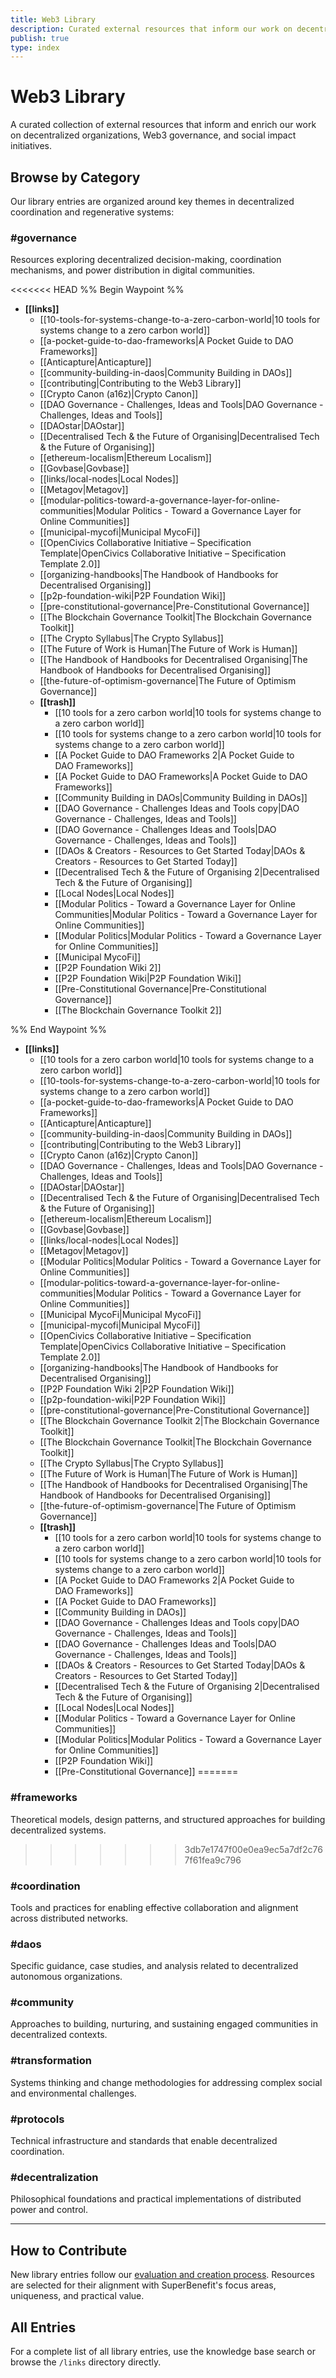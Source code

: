 ```yaml
---
title: Web3 Library
description: Curated external resources that inform our work on decentralized organizations, governance, and social impact.
publish: true
type: index
---
```


# Web3 Library

A curated collection of external resources that inform and enrich our work on decentralized organizations, Web3 governance, and social impact initiatives.

## Browse by Category

Our library entries are organized around key themes in decentralized coordination and regenerative systems:

### #governance
Resources exploring decentralized decision-making, coordination mechanisms, and power distribution in digital communities.

<<<<<<< HEAD
%% Begin Waypoint %%
- **[[links]]**
  - [[10-tools-for-systems-change-to-a-zero-carbon-world|10 tools for systems change to a zero carbon world]]
  - [[a-pocket-guide-to-dao-frameworks|A Pocket Guide to DAO Frameworks]]
  - [[Anticapture|Anticapture]]
  - [[community-building-in-daos|Community Building in DAOs]]
  - [[contributing|Contributing to the Web3 Library]]
  - [[Crypto Canon (a16z)|Crypto Canon]]
  - [[DAO Governance - Challenges, Ideas and Tools|DAO Governance - Challenges, Ideas and Tools]]
  - [[DAOstar|DAOstar]]
  - [[Decentralised Tech & the Future of Organising|Decentralised Tech & the Future of Organising]]
  - [[ethereum-localism|Ethereum Localism]]
  - [[Govbase|Govbase]]
  - [[links/local-nodes|Local Nodes]]
  - [[Metagov|Metagov]]
  - [[modular-politics-toward-a-governance-layer-for-online-communities|Modular Politics - Toward a Governance Layer for Online Communities]]
  - [[municipal-mycofi|Municipal MycoFi]]
  - [[OpenCivics Collaborative Initiative – Specification Template|OpenCivics Collaborative Initiative – Specification Template 2.0]]
  - [[organizing-handbooks|The Handbook of Handbooks for Decentralised Organising]]
  - [[p2p-foundation-wiki|P2P Foundation Wiki]]
  - [[pre-constitutional-governance|Pre-Constitutional Governance]]
  - [[The Blockchain Governance Toolkit|The Blockchain Governance Toolkit]]
  - [[The Crypto Syllabus|The Crypto Syllabus]]
  - [[The Future of Work is Human|The Future of Work is Human]]
  - [[The Handbook of Handbooks for Decentralised Organising|The Handbook of Handbooks for Decentralised Organising]]
  - [[the-future-of-optimism-governance|The Future of Optimism Governance]]
  - **[[trash]]**
    - [[10 tools for a zero carbon world|10 tools for systems change to a zero carbon world]]
    - [[10 tools for systems change to a zero carbon world|10 tools for systems change to a zero carbon world]]
    - [[A Pocket Guide to DAO Frameworks 2|A Pocket Guide to DAO Frameworks]]
    - [[A Pocket Guide to DAO Frameworks|A Pocket Guide to DAO Frameworks]]
    - [[Community Building in DAOs|Community Building in DAOs]]
    - [[DAO Governance - Challenges Ideas and Tools copy|DAO Governance - Challenges, Ideas and Tools]]
    - [[DAO Governance - Challenges Ideas and Tools|DAO Governance - Challenges, Ideas and Tools]]
    - [[DAOs & Creators - Resources to Get Started Today|DAOs & Creators - Resources to Get Started Today]]
    - [[Decentralised Tech & the Future of Organising 2|Decentralised Tech & the Future of Organising]]
    - [[Local Nodes|Local Nodes]]
    - [[Modular Politics - Toward a Governance Layer for Online Communities|Modular Politics - Toward a Governance Layer for Online Communities]]
    - [[Modular Politics|Modular Politics - Toward a Governance Layer for Online Communities]]
    - [[Municipal MycoFi]]
    - [[P2P Foundation Wiki 2]]
    - [[P2P Foundation Wiki|P2P Foundation Wiki]]
    - [[Pre-Constitutional Governance|Pre-Constitutional Governance]]
    - [[The Blockchain Governance Toolkit 2]]

%% End Waypoint %%
- **[[links]]**
  - [[10 tools for a zero carbon world|10 tools for systems change to a zero carbon world]]
  - [[10-tools-for-systems-change-to-a-zero-carbon-world|10 tools for systems change to a zero carbon world]]
  - [[a-pocket-guide-to-dao-frameworks|A Pocket Guide to DAO Frameworks]]
  - [[Anticapture|Anticapture]]
  - [[community-building-in-daos|Community Building in DAOs]]
  - [[contributing|Contributing to the Web3 Library]]
  - [[Crypto Canon (a16z)|Crypto Canon]]
  - [[DAO Governance - Challenges, Ideas and Tools|DAO Governance - Challenges, Ideas and Tools]]
  - [[DAOstar|DAOstar]]
  - [[Decentralised Tech & the Future of Organising|Decentralised Tech & the Future of Organising]]
  - [[ethereum-localism|Ethereum Localism]]
  - [[Govbase|Govbase]]
  - [[links/local-nodes|Local Nodes]]
  - [[Metagov|Metagov]]
  - [[Modular Politics|Modular Politics - Toward a Governance Layer for Online Communities]]
  - [[modular-politics-toward-a-governance-layer-for-online-communities|Modular Politics - Toward a Governance Layer for Online Communities]]
  - [[Municipal MycoFi|Municipal MycoFi]]
  - [[municipal-mycofi|Municipal MycoFi]]
  - [[OpenCivics Collaborative Initiative – Specification Template|OpenCivics Collaborative Initiative – Specification Template 2.0]]
  - [[organizing-handbooks|The Handbook of Handbooks for Decentralised Organising]]
  - [[P2P Foundation Wiki 2|P2P Foundation Wiki]]
  - [[p2p-foundation-wiki|P2P Foundation Wiki]]
  - [[pre-constitutional-governance|Pre-Constitutional Governance]]
  - [[The Blockchain Governance Toolkit 2|The Blockchain Governance Toolkit]]
  - [[The Blockchain Governance Toolkit|The Blockchain Governance Toolkit]]
  - [[The Crypto Syllabus|The Crypto Syllabus]]
  - [[The Future of Work is Human|The Future of Work is Human]]
  - [[The Handbook of Handbooks for Decentralised Organising|The Handbook of Handbooks for Decentralised Organising]]
  - [[the-future-of-optimism-governance|The Future of Optimism Governance]]
  - **[[trash]]**
    - [[10 tools for a zero carbon world|10 tools for systems change to a zero carbon world]]
    - [[10 tools for systems change to a zero carbon world|10 tools for systems change to a zero carbon world]]
    - [[A Pocket Guide to DAO Frameworks 2|A Pocket Guide to DAO Frameworks]]
    - [[A Pocket Guide to DAO Frameworks]]
    - [[Community Building in DAOs]]
    - [[DAO Governance - Challenges Ideas and Tools copy|DAO Governance - Challenges, Ideas and Tools]]
    - [[DAO Governance - Challenges Ideas and Tools|DAO Governance - Challenges, Ideas and Tools]]
    - [[DAOs & Creators - Resources to Get Started Today|DAOs & Creators - Resources to Get Started Today]]
    - [[Decentralised Tech & the Future of Organising 2|Decentralised Tech & the Future of Organising]]
    - [[Local Nodes|Local Nodes]]
    - [[Modular Politics - Toward a Governance Layer for Online Communities]]
    - [[Modular Politics|Modular Politics - Toward a Governance Layer for Online Communities]]
    - [[P2P Foundation Wiki]]
    - [[Pre-Constitutional Governance]]
=======
### #frameworks  
Theoretical models, design patterns, and structured approaches for building decentralized systems.
>>>>>>> 3db7e1747f00e0ea9ec5a7df2c767f61fea9c796

### #coordination
Tools and practices for enabling effective collaboration and alignment across distributed networks.

### #daos
Specific guidance, case studies, and analysis related to decentralized autonomous organizations.

### #community
Approaches to building, nurturing, and sustaining engaged communities in decentralized contexts.

### #transformation
Systems thinking and change methodologies for addressing complex social and environmental challenges.

### #protocols
Technical infrastructure and standards that enable decentralized coordination.

### #decentralization
Philosophical foundations and practical implementations of distributed power and control.

---

## How to Contribute

New library entries follow our [evaluation and creation process](contributing). Resources are selected for their alignment with SuperBenefit's focus areas, uniqueness, and practical value.

## All Entries

For a complete list of all library entries, use the knowledge base search or browse the `/links` directory directly.
